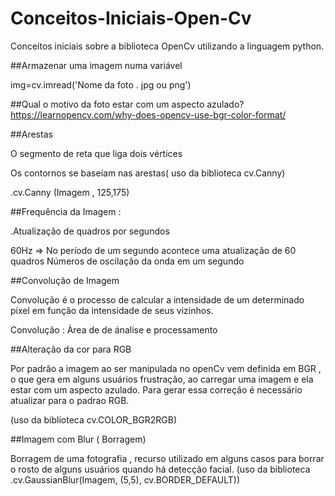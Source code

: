 # Conceitos-Iniciais-Open-Cv
Conceitos iniciais sobre a biblioteca OpenCv utilizando a linguagem python.


##Armazenar uma imagem numa variável

img=cv.imread('Nome da foto . jpg ou png')

##Qual o motivo da foto estar com um aspecto azulado?
https://learnopencv.com/why-does-opencv-use-bgr-color-format/ 

##Arestas

O segmento de reta que liga dois vértices 

Os contornos se baseiam nas arestas( uso da biblioteca cv.Canny)

.cv.Canny (Imagem , 125,175)

##Frequência da Imagem :

.Atualização de quadros por segundos 

60Hz => No período de um segundo acontece uma atualização de 60 quadros
Números de oscilação da onda em um segundo

##Convolução de Imagem

Convolução é o processo de calcular a intensidade de um determinado pixel em função da intensidade de seus vizinhos. 

Convolução : Àrea de de ánalise e processamento

##Alteração da cor para RGB

Por padrão a imagem ao ser manipulada no openCv vem definida em BGR , o que gera em alguns usuários frustração, ao carregar uma imagem e ela estar com um aspecto azulado. Para gerar essa correção é necessário atualizar para o padrao RGB.

(uso da biblioteca cv.COLOR_BGR2RGB)


##Imagem com Blur ( Borragem)

Borragem de uma fotografia , recurso utilizado em alguns casos para borrar o rosto de alguns usuários quando há detecção facial.
(uso da biblioteca .cv.GaussianBlur(Imagem, (5,5), cv.BORDER_DEFAULT))
